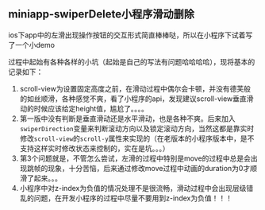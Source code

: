 ## miniapp-swiperDelete小程序滑动删除

ios下app中的左滑出现操作按钮的交互形式简直棒棒哒，所以在小程序下试着写了一个小demo

过程中起始有各种各样的小坑（起始是自己的写法有问题哈哈哈哈），现将基本的记录如下：

1. scroll-view为设置固定高度之前，在滑动过程中偶尔会卡顿，并没有德芙般 的如丝顺滑，各种感觉不爽，看了小程序的api，发现建议scroll-view垂直滑动的时候应该给定height值，尴尬了。。。。
2. 第一版中没有判断是垂直滑动还是水平滑动，也是各种不爽。后来加入`swiperDirection`变量来判断滚动方向以及锁定滚动方向，当然这都是靠实时修改`scroll-view`的`scroll-y`属性来实现的（在老版本的小程序版本中，是不支持这样实时修改状态来控制的，实在是坑。。。）
3. 第3个问题就是，不管怎么尝试，左滑的过程中特别是move的过程中总是会出现跳帧的现象，十分苦恼，后来通过修改move过程中动画的duration为0才顺滑了起来。。。
4. 小程序中对z-index为负值的情况处理不是很流畅，滑动过程中会出现层级错乱的问题，在开发小程序的过程中尽量不要用到z-index为负值！！！
